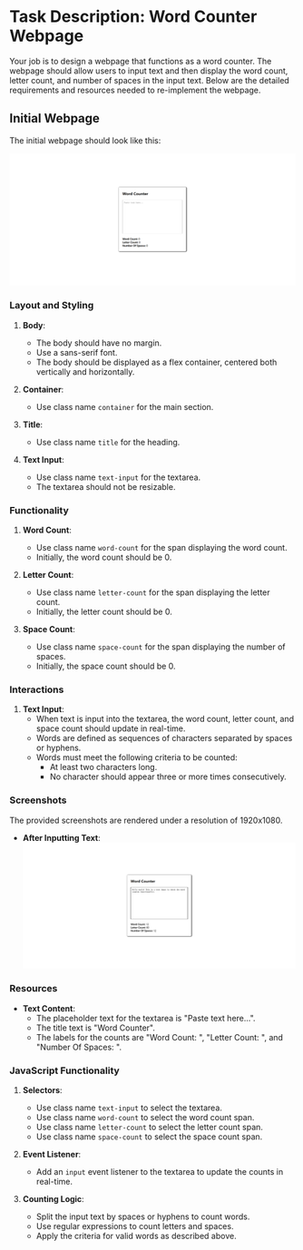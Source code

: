
# Task Description: Word Counter Webpage

Your job is to design a webpage that functions as a word counter. The webpage should allow users to input text and then display the word count, letter count, and number of spaces in the input text. Below are the detailed requirements and resources needed to re-implement the webpage.

## Initial Webpage

The initial webpage should look like this:

![initial webpage](./_images/origin.png)

### Layout and Styling

1. **Body**:
   - The body should have no margin.
   - Use a sans-serif font.
   - The body should be displayed as a flex container, centered both vertically and horizontally.
   
2. **Container**:
   - Use class name `container` for the main section.
   
3. **Title**:
   - Use class name `title` for the heading.
   
4. **Text Input**:
   - Use class name `text-input` for the textarea.
   - The textarea should not be resizable.

### Functionality

1. **Word Count**:
   - Use class name `word-count` for the span displaying the word count.
   - Initially, the word count should be 0.

2. **Letter Count**:
   - Use class name `letter-count` for the span displaying the letter count.
   - Initially, the letter count should be 0.

3. **Space Count**:
   - Use class name `space-count` for the span displaying the number of spaces.
   - Initially, the space count should be 0.

### Interactions

1. **Text Input**:
   - When text is input into the textarea, the word count, letter count, and space count should update in real-time.
   - Words are defined as sequences of characters separated by spaces or hyphens.
   - Words must meet the following criteria to be counted:
     - At least two characters long.
     - No character should appear three or more times consecutively.

### Screenshots

The provided screenshots are rendered under a resolution of 1920x1080.

- **After Inputting Text**:
  ![after input](./_images/after_input.png)

### Resources

- **Text Content**:
  - The placeholder text for the textarea is "Paste text here...".
  - The title text is "Word Counter".
  - The labels for the counts are "Word Count: ", "Letter Count: ", and "Number Of Spaces: ".

### JavaScript Functionality

1. **Selectors**:
   - Use class name `text-input` to select the textarea.
   - Use class name `word-count` to select the word count span.
   - Use class name `letter-count` to select the letter count span.
   - Use class name `space-count` to select the space count span.

2. **Event Listener**:
   - Add an `input` event listener to the textarea to update the counts in real-time.

3. **Counting Logic**:
   - Split the input text by spaces or hyphens to count words.
   - Use regular expressions to count letters and spaces.
   - Apply the criteria for valid words as described above.
